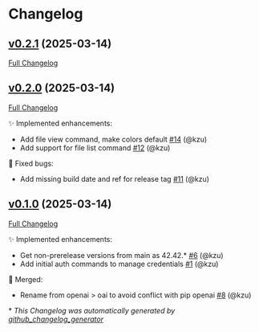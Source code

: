 # Changelog

## [v0.2.1](https://github.com/devlooped/dotnet-openai/tree/v0.2.1) (2025-03-14)

[Full Changelog](https://github.com/devlooped/dotnet-openai/compare/v0.2.0...v0.2.1)

## [v0.2.0](https://github.com/devlooped/dotnet-openai/tree/v0.2.0) (2025-03-14)

[Full Changelog](https://github.com/devlooped/dotnet-openai/compare/v0.1.0...v0.2.0)

:sparkles: Implemented enhancements:

- Add file view command, make colors default [\#14](https://github.com/devlooped/dotnet-openai/pull/14) (@kzu)
- Add support for file list command [\#12](https://github.com/devlooped/dotnet-openai/pull/12) (@kzu)

:bug: Fixed bugs:

- Add missing build date and ref for release tag [\#11](https://github.com/devlooped/dotnet-openai/pull/11) (@kzu)

## [v0.1.0](https://github.com/devlooped/dotnet-openai/tree/v0.1.0) (2025-03-14)

[Full Changelog](https://github.com/devlooped/dotnet-openai/compare/feb6a49b66f6169413fefc607bb70555c38e4caa...v0.1.0)

:sparkles: Implemented enhancements:

- Get non-prerelease versions from main as 42.42.\* [\#6](https://github.com/devlooped/dotnet-openai/pull/6) (@kzu)
- Add initial auth commands to manage credentials [\#1](https://github.com/devlooped/dotnet-openai/pull/1) (@kzu)

:twisted_rightwards_arrows: Merged:

- Rename from openai \> oai to avoid conflict with pip openai [\#8](https://github.com/devlooped/dotnet-openai/pull/8) (@kzu)



\* *This Changelog was automatically generated by [github_changelog_generator](https://github.com/github-changelog-generator/github-changelog-generator)*
